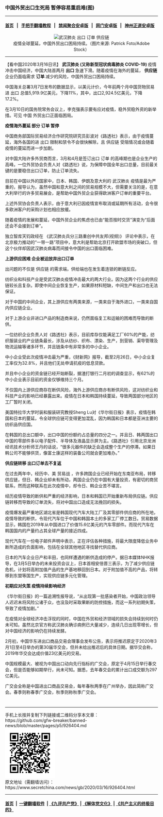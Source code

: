 ### 中国外贸出口生死局 暂停容易重启难(图)
------------------------

#### [首页](https://github.com/gfw-breaker/banned-news/blob/master/README.md) &nbsp;&nbsp;|&nbsp;&nbsp; [手把手翻墙教程](https://github.com/gfw-breaker/guides/wiki) &nbsp;&nbsp;|&nbsp;&nbsp; [禁闻聚合安卓版](https://github.com/gfw-breaker/bn-android) &nbsp;&nbsp;|&nbsp;&nbsp; [网门安卓版](https://github.com/oGate2/oGate) &nbsp;&nbsp;|&nbsp;&nbsp; [神州正道安卓版](https://github.com/SzzdOgate/update) 



<div class="article_right" style="fone-color:#000">
 <p style="text-align:center">
  <img alt="武汉肺炎 出口 订单 供应链" src="http://img2.secretchina.com/pic/2019/9-28/p2527491a885370421-ss.jpg" style="height:337px; width:600px"/>
  <br>
   疫情全球蔓延，中国外贸出口困局持续。（图片来源: Patrick Foto/Adobe Stock）
   <span id="hideid" name="hideid" style="color:red;display:none;">
    <span href="https://www.secretchina.com">
    </span>
   </span>
  </br>
 </p>
 <div id="txt-mid1-t21-2017">
  

---


  </div>
 </div>
 <p>
  【看中国2020年3月16日讯】
  <strong>
   <span href="https://www.secretchina.com/news/gb/tag/武汉肺炎" target="_blank">
    武汉肺炎
   </span>
   (又称新型冠状病毒肺炎 COVID-19)
  </strong>
  疫情冲击中国经济，中国大陆首两月
  <strong>
   出口
  </strong>
  急速下滑。随着疫情在海外的蔓延，
  <strong>
   供应链
  </strong>
  企业仍面临需求
  <strong>
   订单
  </strong>
  减少的风险，中国外贸出口困局持续。
  <span id="hideid" name="hideid" style="color:red;display:none;">
   <span href="https://www.secretchina.com">
   </span>
  </span>
 </p>
 <p>
  中国海关总署3月7日发布的数据显示，以美元计价，今年前两个月中国货物贸易进
  <span href="https://www.secretchina.com/news/gb/tag/出口" target="_blank">
   出口
  </span>
  总值5,919.9亿美元，下降11%，其中，出口2,924.5亿美元，下降17.2%。
 </p>
 <p>
  在3月10日的国务院常务会议上，李克强表示要有应对疫情，稳外贸稳外资的新举措。可见
  <span href="https://www.secretchina.com" target="_blank">
   中国
  </span>
  外贸出口正面临困局。
 </p>
 <p>
  <strong>
   疫情海外蔓延 部分
   <span href="https://www.secretchina.com/news/gb/tag/订单" target="_blank">
    订单
   </span>
   暂停
  </strong>
 </p>
 <p>
  中国商务部国际贸易经济合作研究院研究员彭波对《路透社》表示，由于疫情蔓延，海外各国的进
  <span href="https://zh.wikipedia.org/wiki/%E5%87%BA%E5%8F%A3%E8%B4%B8%E6%98%93" target="_blank">
   出口
  </span>
  限制和禁令不会很快解除，且
  <span href="https://zh.wikipedia.org/wiki/%E4%BE%9B%E5%BA%94%E9%93%BE" target="_blank">
   供应链
  </span>
  受阻情况或会随着疫情的蔓延而进一步加剧。
 </p>
 <p>
  对中国大陆许多外贸商而言，3月和4月是签订出口
  <span href="https://zh.wikipedia.org/wiki/%E6%8E%A5%E5%96%AE%E7%94%9F%E7%94%A2" target="_blank">
   订单
  </span>
  的高峰期也是企业生产的高峰。一位外贸协会负责人对《路透社》说，为保障中国全年出口总量，目前最关键的是要稳住出口订单，防止订单流失。
 </p>
 <p>
  目前在中国以外的国家中，日本、韩国、伊朗及意大利的
  <span href="https://zh.wikipedia.org/wiki/2019%E5%86%A0%E7%8A%B6%E7%97%85%E6%AF%92%E7%97%85%E7%96%AB%E6%83%85" target="_blank">
   武汉肺炎
  </span>
  疫情是最为严重的，报导认为，虽然中国和意大利之间的贸易规模不大，但需要关注的是，在意大利举行的许多贸易展会，是帮助中国外贸企业获得欧洲客户订单的重要平台。
 </p>
 <p>
  上述外贸协会负责人表示，由于意大利已因疫情宣布取消或延期所有活动，会令很多欧洲客户的采购计划也相应放缓。
 </p>
 <p>
  随着疫情的发展和蔓延，中国外贸企业的焦虑也已由“能否按时交货”演变为“后面还会不会接到订单”。
 </p>
 <p>
  独立智库天钧政经在
  <span href="https://www.secretchina.com/news/b5/2020/03/10/925748.html" target="_blank">
   《武汉肺炎兵分三路重创中共友邦(视频)》
  </span>
  评论中表示，在北京极力推动的“一带一路”项目中，意大利是帮助北京打开欧盟市场的突破口，但这个伙伴却因武汉肺炎病毒而间接令中国的出口面临困难。
 </p>
 <p>
  <strong>
   上游供应困难
  </strong>
  <strong>
   企业被迫放弃出口订单
  </strong>
 </p>
 <p>
  出问题的不仅是
  <span href="https://www.secretchina.com/news/gb/tag/供应链" target="_blank">
   供应链
  </span>
  的需求端，供给端也在发生着连锁的断链反应。
 </p>
 <p>
  纺织业和科技产业是受武汉肺炎疫情冲击最大的两大行业。因为这两个行业的供应链较长且复杂。即使中间企业恢复生产，如果原材料短缺，中间生产和出口也无法保证。
 </p>
 <p>
  对于中国的中间企业，其上游供应有两类来源，一类来自于海外进口，一类来自国内供应链企业。
 </p>
 <p>
  对于上游企业非进口产品的制造商来说，仍然面临复工和运输的困难而导致的断供。
 </p>
 <p>
  一位纺织企业负责人对《路透社》表示，目前库存仅能满足工厂60%的产能，纺织服装业的产业链条最长，涉及从纺纱、织布、漂染、生产，到营销、渠导管理及物流运输等诸多环节，并且链条中有非常多的中小企业。
 </p>
 <p>
  中小企业受此次疫情冲击最为严重，《财新网》报导，截至2月26日，中小企业复工率仅为32.8%，并且他们无处申请抗疫的低息贷款。
 </p>
 <center>
  <div style="max-width: 632px;height:180px; display: none; text-align: center; margin: 0 auto; overflow: hidden;overflow-x: hidden;">
   <div id="taboola-midarticle-thumbnails" style="max-width: 632px;height:180px;overflow: hidden;overflow-x: hidden;">
   </div>
  </div>
  <div>
   <ins class="adsbygoogle" data-ad-client="ca-pub-1276641434651360" data-ad-format="fluid" data-ad-layout="in-article" data-ad-slot="5164544770" style="display:block; text-align:center;">
   </ins>
  </div>
 </center>
 <p>
  并且中小企业的资金链已经开始断裂，据渣打银行二月初的调查显示，有62%的中小企业表示目前的资金仅够维持三个月。
 </p>
 <p>
  不仅国内上游供应商存在断供风险，海外上游供应商亦有断供风险，这对纺织业和科技产业的影响已经暴露出来。疫情在日本和韩国持续蔓延，导致两国部分地区的工厂暂时关闭。
 </p>
 <p>
  美国特拉华大学时装和服装研究教授Sheng Lu对《华尔街日报》表示，疫情在韩国和日本的蔓延，令全球供应链可变得更加混乱，因为韩国和日本都是亚洲主要的纺织品供应国。
 </p>
 <p>
  在韩国的总出口额中，出口中国的份额约占总量的四分之一。并且日、韩两国出口中国的零部件多以电子配件、半导体及液晶显示屏为主。《路透社》引用北京龙洲经讯技术分析师王丹的话说，“很多元器件的缺乏会造成整个生产的停滞。如果日韩公司不能够供货，像富士康这样的装备公司就会更加难办。”
 </p>
 <p>
  <strong>
   供应链转移 出口订单去不复返
  </strong>
 </p>
 <center>
  <ins class="adsbygoogle" data-ad-client="ca-pub-1276641434651360" data-ad-format="fluid" data-ad-layout="in-article" data-ad-slot="3646767294" style="display:block; text-align:center;">
  </ins>
 </center>
 <p>
  在过去两年中，经历中、美
  <span href="https://www.secretchina.com/news/gb/tag/贸易战" target="_blank">
   贸易战
  </span>
  ，许多跨国企业已经开始在东南亚布局，转移供应链，但日、韩企业却未有所动，两国企业仍在中国有大量投资，有密切的商贸联系，然而这种联系在此次疫情中，却令日、韩企业苦不堪言。
 </p>
 <p>
  经历疫情导致的断供和严重的经济影响，日本和韩国已开始重新布局供应链。供应链转移而导致的订单流失，将对中国出口造成无法挽回的损失。
 </p>
 <p>
  疫情爆发最严重地区湖北省是韩国现代汽车大陆工厂及其零部件供应商的所在地，疫情导致的断供，令现代汽车位于中国和韩国本土的多家工厂停工数日。贸易数据显示，韩国在2019年从中国进口了价值15.6亿美元的汽车零部件。而现代汽车在韩国国内的产量约占其全球产量的接近四成。
 </p>
 <p>
  现代汽车在一份电子邮件声明中表示，正在评估各种措施，将最大限度降低业务中断所造成的负面影响，包括在全球其他地区寻找替代供应商。
 </p>
 <p>
  日本的汽车企业日产和丰田，也同样遭遇的断供造成的停产。据日本媒体NHK报导，在3月5日举办的未来投资会议上，日本首相安倍晋三表示，为了减少供应链危机，计划将高附加值产品的生产基地移回到日本。对于附加值不高的产品，将转移到东盟等国生产，实现供应链多元化管理。
 </p>
 <p>
  <strong>
   初期应对失策
  </strong>
  <strong>
   疫情持续影响经济
  </strong>
 </p>
 <p>
  《华尔街日报》的一篇追溯性报导说，“从出现第一批感染者开始，中国政治领导人迟迟未将风险公诸于众，也没及时采取果断的防控措施，而这一系列初期失策，导致了疫情加剧。”
 </p>
 <p>
  在疫情对全球经济冲击浮现的同时，中国在外贸和经济领域的损失会持续到何时仍未可知。虽然北京官方称武汉肺炎确诊病例已大量减少，连续几日出现零增长，但对中国经济的影响仍在持续发酵。
 </p>
 <p>
  2月初，中国华东进出口商品交易会理事会发布公告，表示将推迟原定于2020年3月1日至4日举办的第30届华交会，但并未给出推迟后的具体日期。据华交会称，2019年华交会达成价值23亿美元的交易。
 </p>
 <p>
  中国规模最大、被视为中国出口动向先行指标的广交会，原定于4月15日举行春交会，但是否能够如期举行，尚未可知。据悉，去年春交会的累计出口成交额为297亿美元。
 </p>
 <p>
  广交会全称是中国进出口商品交易会，每年春秋两季在广州举办，因此简称广交会。春季则称春季广交会，秋季则称秋季广交会。
  <center>
   <div>
    <div id="txt-mid2-t22-2017" style="display: block;  max-height: 351px;  overflow: hidden;">
     <div id="SC-21xxx">
     </div>
     <ins class="adsbygoogle" data-ad-client="ca-pub-1276641434651360" data-ad-format="auto" data-ad-slot="4301710469" data-full-width-responsive="true" style="display:block">
     </ins>
    </div>
   </div>
  </center>
  <div style="padding-top:12px;">
  </div>
 </p>
</div>

<hr/>
手机上长按并复制下列链接或二维码分享本文章：<br/>
https://github.com/gfw-breaker/banned-news/blob/master/pages/p5/926404.md <br/>
<a href='https://github.com/gfw-breaker/banned-news/blob/master/pages/p5/926404.md'><img src='https://github.com/gfw-breaker/banned-news/blob/master/pages/p5/926404.md.png'/></a> <br/>
原文地址（需翻墙访问）：https://www.secretchina.com/news/gb/2020/03/16/926404.html


------------------------
#### [首页](https://github.com/gfw-breaker/banned-news/blob/master/README.md) &nbsp;|&nbsp; [一键翻墙软件](https://github.com/gfw-breaker/nogfw/blob/master/README.md) &nbsp;| [《九评共产党》](https://github.com/gfw-breaker/9ping.md/blob/master/README.md#九评之一评共产党是什么) | [《解体党文化》](https://github.com/gfw-breaker/jtdwh.md/blob/master/README.md) | [《共产主义的终极目的》](https://github.com/gfw-breaker/gczydzjmd.md/blob/master/README.md)


<img src='http://gfw-breaker.win/banned-news/pages/p5/926404.md' width='0px' height='0px'/>
